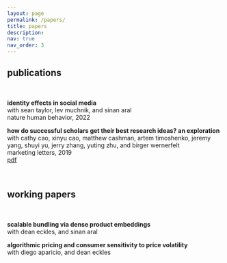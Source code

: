 ```yaml
---
layout: page
permalink: /papers/
title: papers
description: 
nav: true
nav_order: 3
---
```


## publications  
&nbsp;

**identity effects in social media**  
with sean taylor, lev muchnik, and sinan aral  
nature human behavior, 2022  



**how do successful scholars get their best research ideas? an exploration**  
with cathy cao, xinyu cao, matthew cashman, artem timoshenko, jeremy yang, shuyi yu, jerry zhang, yuting zhu, and birger wernerfelt  
marketing letters, 2019  
[pdf](https://mitsloan.mit.edu/shared/ods/documents?PublicationDocumentID=5970)  


&nbsp;
## working papers  
&nbsp;

**scalable bundling via dense product embeddings**  
with dean eckles, and sinan aral  



**algorithmic pricing and consumer sensitivity to price volatility**  
with diego aparicio, and dean eckles  

